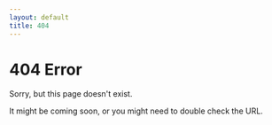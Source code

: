 ```yaml
---
layout: default
title: 404
---
```


# 404 Error

Sorry, but this page doesn't exist.

It might be coming soon, or you might need to double check the URL.